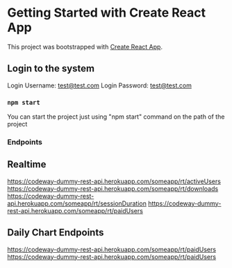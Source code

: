 # Getting Started with Create React App

This project was bootstrapped with [Create React App](https://github.com/facebook/create-react-app).

## Login to the system

Login Username: test@test.com
Login Password: test@test.com

### `npm start`

You can start the project just using "npm start" command on the path of the project

### Endpoints

## Realtime

https://codeway-dummy-rest-api.herokuapp.com/someapp/rt/activeUsers
https://codeway-dummy-rest-api.herokuapp.com/someapp/rt/downloads
https://codeway-dummy-rest-api.herokuapp.com/someapp/rt/sessionDuration
https://codeway-dummy-rest-api.herokuapp.com/someapp/rt/paidUsers

## Daily Chart Endpoints

https://codeway-dummy-rest-api.herokuapp.com/someapp/rt/paidUsers
https://codeway-dummy-rest-api.herokuapp.com/someapp/rt/paidUsers

